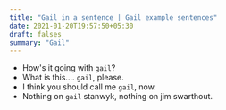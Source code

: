 ```yaml
---
title: "Gail in a sentence | Gail example sentences"
date: 2021-01-20T19:57:50+05:30
draft: falses
summary: "Gail"
---
```

- How's it going with `gail`?
- What is this.... `gail`, please.
- I think you should call me `gail`, now.
- Nothing on `gail` stanwyk, nothing on jim swarthout.
                 

